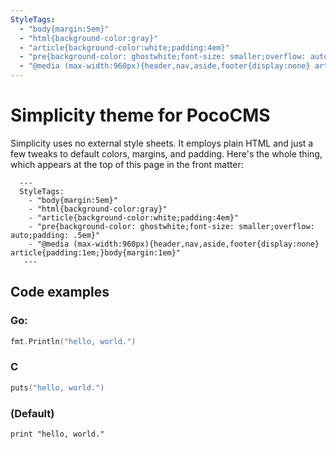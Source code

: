 ```yaml
---
StyleTags:
  - "body{margin:5em}"
  - "html{background-color:gray}"
  - "article{background-color:white;padding:4em}"
  - "pre{background-color: ghostwhite;font-size: smaller;overflow: auto;padding: .5em}"
  - "@media (max-width:960px){header,nav,aside,footer{display:none} article{padding:1em;}body{margin:1em}"
---
```

# Simplicity theme for PocoCMS

Simplicity uses no external style sheets.
It employs plain HTML and just a few tweaks to default
colors, margins, and padding. Here's the whole thing,
which appears at the top of this page in the front matter:

      ---
      StyleTags:
        - "body{margin:5em}"
        - "html{background-color:gray}"
        - "article{background-color:white;padding:4em}"
        - "pre{background-color: ghostwhite;font-size: smaller;overflow: auto;padding: .5em}"
        - "@media (max-width:960px){header,nav,aside,footer{display:none} article{padding:1em;}body{margin:1em}"
       ---

## Code examples

### Go:

```go
fmt.Println("hello, world.")
```
### C
```c
puts("hello, world.")
```

### (Default)
```
print "hello, world."
```

